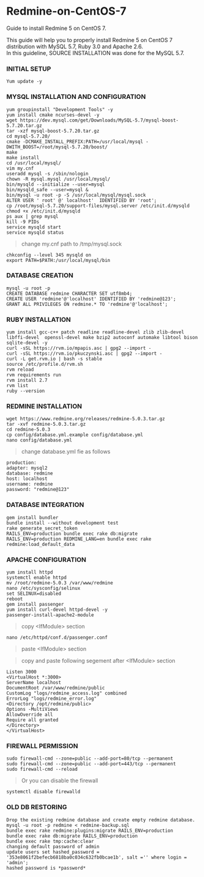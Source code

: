 # Redmine-on-CentOS-7
Guide to install Redmine 5 on CentOS 7.

This guide will help you to properly install Redmine 5 on CentOS 7 distribution with MySQL 5.7, Ruby 3.0 and Apache 2.6. <br>
In this guideline, SOURCE INSTALLATION was done for the MySQL 5.7. <br>

### INITIAL SETUP
```
Yum update -y
```
### MYSQL INSTALLATION AND CONFIGURATION
```
yum groupinstall "Development Tools" -y
yum install cmake ncurses-devel -y
wget https://dev.mysql.com/get/Downloads/MySQL-5.7/mysql-boost-5.7.20.tar.gz
tar -xzf mysql-boost-5.7.20.tar.gz
cd mysql-5.7.20/
cmake -DCMAKE_INSTALL_PREFIX:PATH=/usr/local/mysql -DWITH_BOOST=/root/mysql-5.7.20/boost/
make
make install
cd /usr/local/mysql/
vim my.cnf
useradd mysql -s /sbin/nologin
chown -R mysql.mysql /usr/local/mysql/
bin/mysqld --initialize --user=mysql
bin/mysqld_safe --user=mysql & 
bin/mysql -u root -p -S /usr/local/mysql/mysql.sock
ALTER USER ' root' @' localhost'  IDENTIFIED BY 'root';
cp /root/mysql-5.7.20/support-files/mysql.server /etc/init.d/mysqld
chmod +x /etc/init.d/mysqld
ps aux | grep mysql
kill -9 PIDs
service mysqld start
service mysqld status
```
> change my.cnf path to /tmp/mysql.sock
```
chkconfig --level 345 mysqld on
export PATH=$PATH:/usr/local/mysql/bin
```
### DATABASE CREATION
```
mysql -u root -p
CREATE DATABASE redmine CHARACTER SET utf8mb4;
CREATE USER 'redmine'@'localhost' IDENTIFIED BY 'redmine@123';
GRANT ALL PRIVILEGES ON redmine.* TO 'redmine'@'localhost';
```
### RUBY INSTALLATION
```
yum install gcc-c++ patch readline readline-devel zlib zlib-devel libffi-devel  openssl-devel make bzip2 autoconf automake libtool bison sqlite-devel -y
curl -sSL https://rvm.io/mpapis.asc | gpg2 --import -
curl -sSL https://rvm.io/pkuczynski.asc | gpg2 --import -
curl -L get.rvm.io | bash -s stable
source /etc/profile.d/rvm.sh
rvm reload
rvm requirements run
rvm install 2.7
rvm list
ruby --version
```
### REDMINE INSTALLATION
```
wget https://www.redmine.org/releases/redmine-5.0.3.tar.gz
tar -xvf redmine-5.0.3.tar.gz
cd redmine-5.0.3
cp config/database.yml.example config/database.yml
nano config/database.yml
```
> change database.yml fie as follows
```
production:
adapter: mysql2
database: redmine
host: localhost
username: redmine
password: "redmine@123"
```
### DATABASE INTEGRATION
```
gem install bundler
bundle install --without development test
rake generate_secret_token
RAILS_ENV=production bundle exec rake db:migrate
RAILS_ENV=production REDMINE_LANG=en bundle exec rake redmine:load_default_data
```

### APACHE CONFIGURATION
```
yum install httpd
systemctl enable httpd
mv /root/redmine-5.0.3 /var/www/redmine
nano /etc/sysconfig/selinux 
set SELINUX=disabled
reboot
gem install passenger 
yum install curl-devel httpd-devel -y
passenger-install-apache2-module 
```
> copy \<IfModule> section
```
nano /etc/httpd/conf.d/passenger.conf 
```
> paste \<IfModule> section

> copy and paste following segement after \<IfModule> section
```
Listen 3000 
<VirtualHost *:3000> 
ServerName localhost 
DocumentRoot /var/www/redmine/public 
CustomLog "logs/redmine_access.log" combined 
ErrorLog "logs/redmine_error.log" 
<Directory /opt/redmine/public> 
Options -MultiViews 
AllowOverride all 
Require all granted 
</Directory> 
</VirtualHost>
```
### FIREWALL PERMISSION
```
sudo firewall-cmd --zone=public --add-port=80/tcp --permanent
sudo firewall-cmd --zone=public --add-port=443/tcp --permanent
sudo firewall-cmd --reload
```
> Or you can disable the firewall
```
systemctl disable firewalld
```
### OLD DB RESTORING
```
Drop the existing redmine database and create empty redmine database.
mysql -u root -p redmine < redmine-backup.sql
bundle exec rake redmine:plugins:migrate RAILS_ENV=production
bundle exec rake db:migrate RAILS_ENV=production
bundle exec rake tmp:cache:clear
changing default password of admin
update users set hashed_password = '353e8061f2befecb6818ba0c034c632fb0bcae1b', salt ='' where login = 'admin';
hashed password is *password*
```